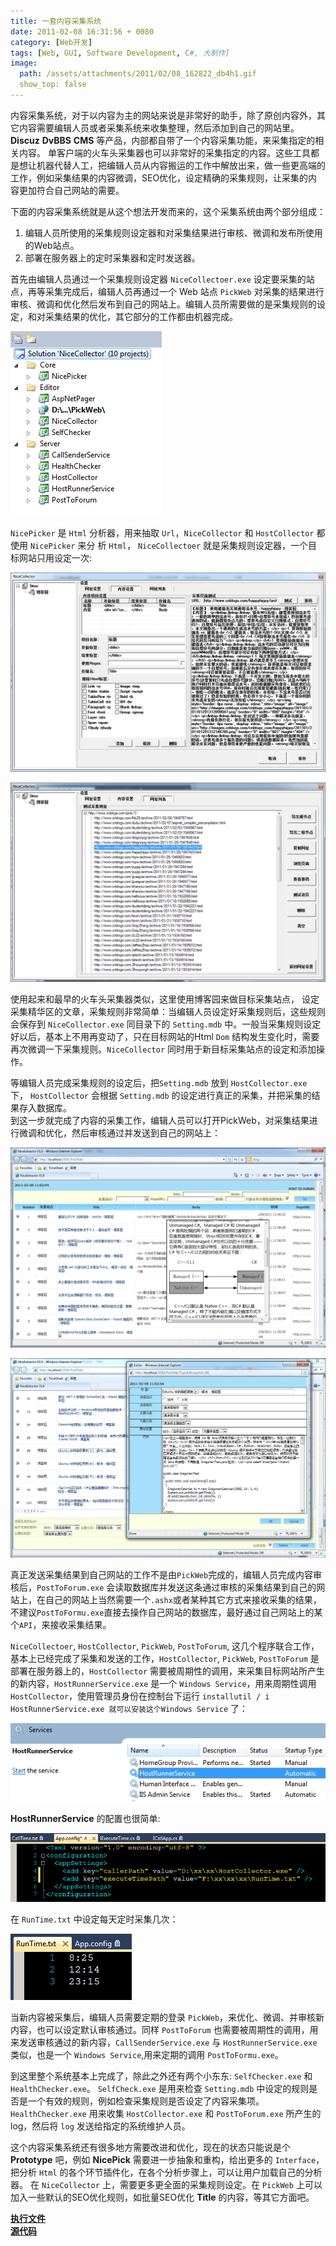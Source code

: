 ```yaml
---
title: 一套内容采集系统
date: 2011-02-08 16:31:56 + 0080
category: [Web开发]
tags: [Web, GUI, Software Development, C#, 大制作]
image:
  path: /assets/attachments/2011/02/08_162822_db4h1.gif
  show_top: false
---
```


内容采集系统，对于以内容为主的网站来说是非常好的助手，除了原创内容外，其它内容需要编辑人员或者采集系统来收集整理，然后添加到自己的网站里。**Discuz** **DvBBS** **CMS** 等产品，内部都自带了一个内容采集功能，来采集指定的相关内容。 单客户端的火车头采集器也可以非常好的采集指定的内容。这些工具都是想让机器代替人工，把编辑人员从内容搬运的工作中解放出来，做一些更高端的工作，例如采集结果的内容微调，SEO优化，设定精确的采集规则，让采集的内容更加符合自己网站的需要。  

下面的内容采集系统就是从这个想法开发而来的，这个采集系统由两个部分组成：  
1. 编辑人员所使用的采集规则设定器和对采集结果进行审核、微调和发布所使用的Web站点。  
2. 部署在服务器上的定时采集器和定时发送器。  

首先由编辑人员通过一个采集规则设定器 `NiceCollectoer.exe` 设定要采集的站点，再等采集完成后，编辑人员再通过一个 Web 站点 `PickWeb` 对采集的结果进行审核、微调和优化然后发布到自己的网站上。编辑人员所需要做的是采集规则的设定，和对采集结果的优化，其它部分的工作都由机器完成。  

![solution](/assets/attachments/2011/02/08_162734_fc6j8.gif)  

`NicePicker` 是 `Html` 分析器，用来抽取 `Url`，`NiceCollector` 和 `HostCollector` 都使用 `NicePicker` 来分 析 `Html`， `NiceCollectoer` 就是采集规则设定器，一个目标网站只用设定一次:  

![main form](/assets/attachments/2011/02/08_162806_if8l2.gif)  

![pages](/assets/attachments/2011/02/08_162822_db4h1.gif)  

使用起来和最早的火车头采集器类似，这里使用博客园来做目标采集站点， 设定采集精华区的文章，采集规则非常简单：当编辑人员设定好采集规则后，这些规则会保存到 `NiceCollector.exe` 同目录下的 `Setting.mdb` 中。一般当采集规则设定好以后，基本上不用再变动了，只在目标网站的Html `Dom` 结构发生变化时，需要再次微调一下采集规则。`NiceCollector` 同时用于新目标采集站点的设定和添加操作。  

等编辑人员完成采集规则的设定后，把`Setting.mdb` 放到 `HostCollector.exe` 下， `HostCollector` 会根据 `Setting.mdb` 的设定进行真正的采集，并把采集的结果存入数据库。  
到这一步就完成了内容的采集工作，编辑人员可以打开PickWeb，对采集结果进行微调和优化，然后审核通过并发送到自己的网站上：  

![pick up web](/assets/attachments/2011/02/08_162904_vsky3.gif)  

![pick up web](/assets/attachments/2011/02/08_162924_a8zd4.gif)  

真正发送采集结果到自己网站的工作不是由`PickWeb`完成的，编辑人员完成内容审核后，`PostToForum.exe` 会读取数据库并发送这条通过审核的采集结果到自己的网站上，在自己的网站上当然需要一个`.ashx`或者某种其它方式来接收采集的结果，不建议`PostToFormu.exe`直接去操作自己网站的数据库，最好通过自己网站上的某个`API`，来接收采集结果。  

`NiceCollectoer`, `HostCollector`, `PickWeb`, `PostToForum`, 这几个程序联合工作，基本上已经完成了采集和发送的工作，`HostCollector`, `PickWeb`, `PostToForum` 是部署在服务器上的，`HostCollector` 需要被周期性的调用，来采集目标网站所产生的新内容，`HostRunnerService.exe` 是一个 `Windows Service`，用来周期性调用 `HostCollector`，使用管理员身份在控制台下运行 `installutil / i HostRunnerService.exe 就可以安装这个Windows Service` 了：  

![windows services](/assets/attachments/2011/02/08_162945_c02g7.gif)  

**HostRunnerService** 的配置也很简单:  

![runner settings](/assets/attachments/2011/02/08_163006_vsky6.gif)  

在 `RunTime.txt` 中设定每天定时采集几次：  

![runner settings](/assets/attachments/2011/02/08_163025_sphv5.gif)  

当新内容被采集后，编辑人员需要定期的登录 `PickWeb`，来优化、微调、并审核新内容，也可以设定默认审核通过。同样 `PostToForum` 也需要被周期性的调用，用来发送审核通过的新内容，`CallSenderService.exe` 与 `HostRunnerService.exe` 类似，也是一个 `Windows Service`,用来定期的调用 `PostToFormu.exe`。  

到这里整个系统基本上完成了，除此之外还有两个小东东: `SelfChecker.exe` 和 `HealthChecker.exe`。 `SelfCheck.exe` 是用来检查 `Setting.mdb` 中设定的规则是否是一个有效的规则，例如检查采集规则是否设定了内容采集项。`HealthChecker.exe` 用来收集 `HostCollector.exe` 和 `PostToForum.exe` 所产生的log，然后将 `log` 发送给指定的系统维护人员。  

这个内容采集系统还有很多地方需要改进和优化，现在的状态只能说是个 **Prototype** 吧，例如 **NicePick** 需要进一步抽象和重构，给出更多的 `Interface`，把分析 `Html` 的各个环节插件化，在各个分析步骤上，可以让用户加载自己的分析器。 在 `NiceCollector` 上，需要更多更全面的采集规则设定。在 `PickWeb` 上可以加入一些默认的SEO优化规则，如批量SEO优化 **Title** 的内容，等其它方面吧。  

[**执行文件**](/assets/attachments/2011/02/08_453455_if8l_NROutput.rar)     
[**源代码**](/assets/attachments/2011/02/08_234324_if8l_NiceCollector.rar)  

